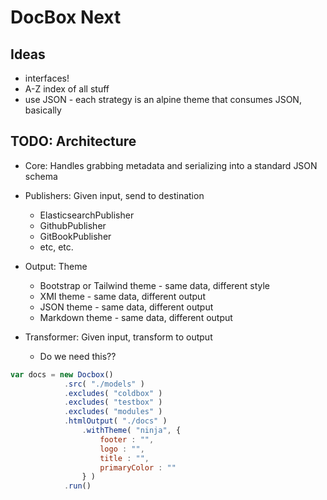 # DocBox Next

## Ideas

* interfaces!
* A-Z index of all stuff
* use JSON - each strategy is an alpine theme that consumes JSON, basically

## TODO: Architecture

* Core: Handles grabbing metadata and serializing into a standard JSON schema
* Publishers: Given input, send to destination
  * ElasticsearchPublisher
  * GithubPublisher
  * GitBookPublisher
  * etc, etc.
* Output: Theme
  * Bootstrap or Tailwind theme - same data, different style
  * XMI theme - same data, different output
  * JSON theme - same data, different output
  * Markdown theme - same data, different output

* Transformer: Given input, transform to output
  * Do we need this??

```js
var docs = new Docbox()
            .src( "./models" )
            .excludes( "coldbox" )
            .excludes( "testbox" )
            .excludes( "modules" )
            .htmlOutput( "./docs" )
                .withTheme( "ninja", {
                    footer : "",
                    logo : "",
                    title : "",
                    primaryColor : ""
                } )
            .run()
```